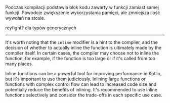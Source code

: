 Podczas kompilacji podstawia blok kodu zawarty w funkcji zamiast samej funkcji. Powodoje zwiększenie wykorzystania pamięci, ale zmniejsza ilość wywołań na stosie.



reyfight? dla typów generycznych 

---

It's worth noting that the `inline` modifier is a hint to the compiler, and the decision of whether to actually inline the function is ultimately made by the compiler itself. In certain cases, the compiler may choose not to inline the function, for example, if the function is too large or if it's called from too many places.

Inline functions can be a powerful tool for improving performance in Kotlin, but it's important to use them judiciously. Inlining large functions or functions with complex control flow can lead to increased code size and potentially reduce the benefits of inlining. It's recommended to use inline functions selectively and consider the trade-offs in each specific use case. 